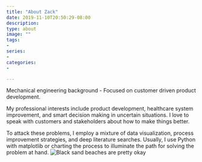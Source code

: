 ```yaml
---
title: "About Zack"
date: 2019-11-10T20:50:29-08:00
description:
type: about
image: ""
tags:
-
series:
-
categories:
-

---
```

Mechanical engineering background - Focused on customer driven product development.


My professional interests include product development, healthcare system improvement, and smart decision making in uncertain situations. I love to speak with customers and stakeholders about how to make things better.

To attack these problems, I employ a mixture of data visualization, process improvement strategies, and deep literature searches. Usually, I use Python with matplotlib or charting the process to illuminate the path for solving the problem at hand.
![Black sand beaches are pretty okay](/images/North_Hawaii.jpg)
